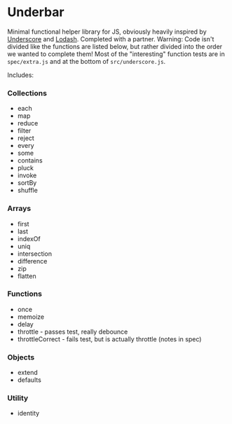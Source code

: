 # Underbar

Minimal functional helper library for JS, obviously heavily inspired by [Underscore](http://underscorejs.org) and [Lodash](https://lodash.com). Completed with a partner. Warning: Code isn't divided like the functions are listed below, but rather divided into the order we wanted to complete them! Most of the "interesting" function tests are in `spec/extra.js` and at the bottom of `src/underscore.js`.

Includes:

### Collections

* each
* map
* reduce
* filter
* reject
* every
* some
* contains
* pluck
* invoke
* sortBy
* shuffle

### Arrays

* first
* last
* indexOf
* uniq
* intersection
* difference
* zip
* flatten

### Functions

* once
* memoize
* delay
* throttle - passes test, really debounce
* throttleCorrect - fails test, but is actually throttle (notes in spec)

### Objects

* extend
* defaults

### Utility

* identity
